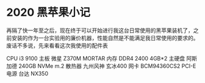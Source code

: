 # 2020 黑苹果小记
再隔了快一年至之后，现在终于可以开始进行我这台日常使用的黑苹果装机了，之前安装的作为一台实验用的廉价机器，性能自然是不能满足我日常使用的要求的。
废话不多说，先来看看这次我使用的配件表

CPU i3 9100
主板 微星 Z370M MORTAR
内存 DDR4 2400 4GB*2
主硬盘 阿斯加德 240GB NVMe m.2
散热器 九州风神 玄冰400
网卡 BCM94360CS2 PCI-E
电源 台达 NX350